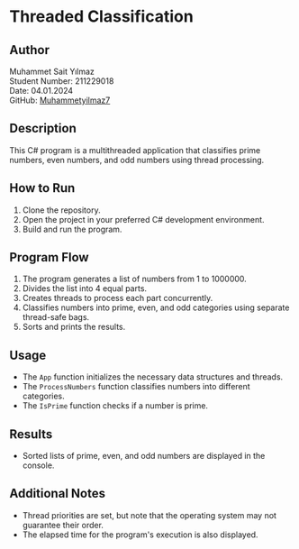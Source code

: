 # Threaded Classification

## Author
Muhammet Sait Yılmaz  
Student Number: 211229018  
Date: 04.01.2024  
GitHub: [Muhammetyilmaz7](https://github.com/Muhammetyilmaz7)

## Description
This C# program is a multithreaded application that classifies prime numbers, even numbers, and odd numbers using thread processing.

## How to Run
1. Clone the repository.
2. Open the project in your preferred C# development environment.
3. Build and run the program.

## Program Flow
1. The program generates a list of numbers from 1 to 1000000.
2. Divides the list into 4 equal parts.
3. Creates threads to process each part concurrently.
4. Classifies numbers into prime, even, and odd categories using separate thread-safe bags.
5. Sorts and prints the results.

## Usage
- The `App` function initializes the necessary data structures and threads.
- The `ProcessNumbers` function classifies numbers into different categories.
- The `IsPrime` function checks if a number is prime.

## Results
- Sorted lists of prime, even, and odd numbers are displayed in the console.

## Additional Notes
- Thread priorities are set, but note that the operating system may not guarantee their order.
- The elapsed time for the program's execution is also displayed.
